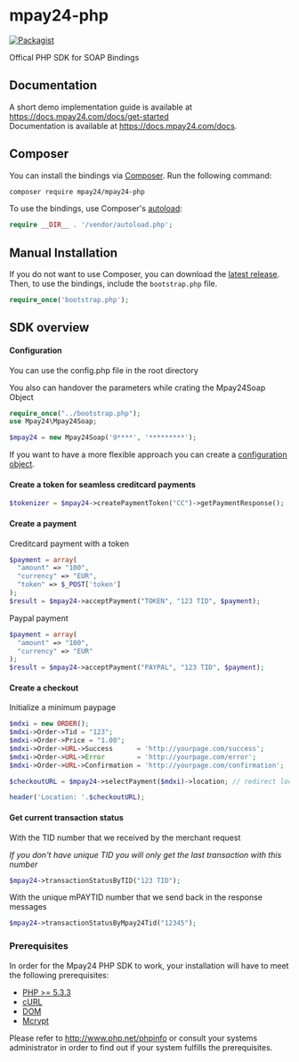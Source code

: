 # mpay24-php

[![Packagist](https://img.shields.io/packagist/l/doctrine/orm.svg)]()

Offical PHP SDK for SOAP Bindings

## Documentation

A short demo implementation guide is available at https://docs.mpay24.com/docs/get-started</br>
Documentation is available at https://docs.mpay24.com/docs.

## Composer

You can install the bindings via [Composer](http://getcomposer.org/). Run the following command:

```bash
composer require mpay24/mpay24-php
```

To use the bindings, use Composer's [autoload](https://getcomposer.org/doc/01-basic-usage.md#autoloading):

```php
require __DIR__ . '/vendor/autoload.php';
```

## Manual Installation

If you do not want to use Composer, you can download the [latest release](https://github.com/mpay24/mpay24-php/releases). Then, to use the bindings, include the `bootstrap.php` file.

```php
require_once('bootstrap.php');
```

## SDK overview

#### Configuration

You can use the config.php file in the root directory

You also can handover the parameters while crating the Mpay24Soap Object

```php
require_once("../bootstrap.php");
use Mpay24\Mpay24Soap;

$mpay24 = new Mpay24Soap('9****', '*********');

```

If you want to have a more flexible approach you can create a [configuration object](https://github.com/mpay24/mpay24-php/wiki/Configuring-the-php-sdk).

#### Create a token for seamless creditcard payments

```php
$tokenizer = $mpay24->createPaymentToken("CC")->getPaymentResponse();
```

#### Create a payment

Creditcard payment with a token
```php
$payment = array(
  "amount" => "100",
  "currency" => "EUR",
  "token" => $_POST['token']
);
$result = $mpay24->acceptPayment("TOKEN", "123 TID", $payment);
```
Paypal payment
```php
$payment = array(
  "amount" => "100",
  "currency" => "EUR"
);
$result = $mpay24->acceptPayment("PAYPAL", "123 TID", $payment);
```

#### Create a checkout

Initialize a minimum paypage
```php
$mdxi = new ORDER();
$mdxi->Order->Tid = "123";
$mdxi->Order->Price = "1.00";
$mdxi->Order->URL->Success      = 'http://yourpage.com/success';
$mdxi->Order->URL->Error        = 'http://yourpage.com/error';
$mdxi->Order->URL->Confirmation = 'http://yourpage.com/confirmation';

$checkoutURL = $mpay24->selectPayment($mdxi)->location; // redirect location to the payment page

header('Location: '.$checkoutURL);
```

#### Get current transaction status
With the TID number that we received by the merchant request

*If you don't have unique TID you will only get the last transaction with this number*
```php
$mpay24->transactionStatusByTID("123 TID");
```

With the unique mPAYTID number that we send back in the response messages
```php
$mpay24->transactionStatusByMpay24Tid("12345");
```

### Prerequisites

In order for the Mpay24 PHP SDK to work, your installation will have to meet the following prerequisites:

* [PHP >= 5.3.3](http://www.php.net/)
* [cURL](http://at2.php.net/manual/de/book.curl.php)
* [DOM](http://at2.php.net/manual/de/book.dom.php)
* [Mcrypt](http://at2.php.net/manual/en/mcrypt)

Please refer to http://www.php.net/phpinfo or consult your systems administrator in order to find out if your system fulfills the prerequisites.
